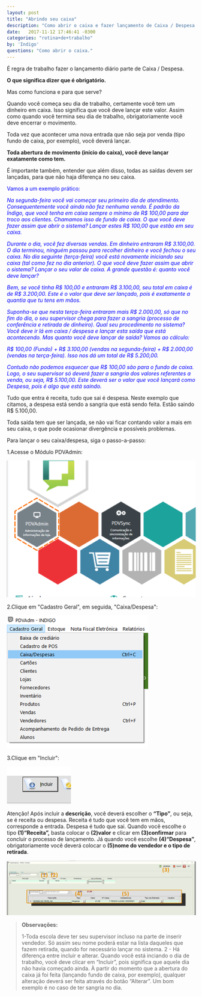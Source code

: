 ```yaml
---
layout: post
title: "Abrindo seu caixa"
description: "Como abrir o caixa e fazer lançamento de Caixa / Despesa."
date:   2017-11-12 17:46:41 -0300
categories: "rotina+de+trabalho"
by: 'Indigo'
questions: "Como abrir o caixa."
---
```


É regra de trabalho fazer o lançamento diário parte de Caixa / Despesa.

**O que significa dizer que é obrigatório.**

Mas como funciona e para que serve?

Quando você começa seu dia de trabalho, certamente você tem um dinheiro em caixa. Isso significa que você deve lançar este valor. Assim como quando você termina seu dia de trabalho, obrigatoriamente você deve encerrar o movimento.

Toda vez que acontecer uma nova entrada que não seja por venda (tipo fundo de caixa, por exemplo), você deverá lançar.

**Toda abertura de movimento (início do caixa), você deve lançar exatamente como tem.**

É importante também, entender que além disso, todas as saídas devem ser lançadas, para que não haja diferença no seu caixa.

<span style="color:blue">
Vamos a um exemplo prático:</span>

<span style="color:blue">*Na segunda-feira você vai começar seu primeiro dia de atendimento. Consequentemente você ainda não fez nenhuma venda. É padrão da Índigo, que você tenha em caixa sempre o mínimo de R$ 100,00 para dar troco aos clientes. Chamamos isso de fundo de caixa. O que você deve fazer assim que abrir o sistema? Lançar estes R$ 100,00 que estão em seu caixa.*</span>


<span style="color:blue">*Durante o dia, você fez diversas vendas. Em dinheiro entraram R$ 3.100,00. O dia terminou, ninguém passou para recolher dinheiro e você fechou o seu caixa. No dia seguinte (terça-feira) você está novamente iniciando seu caixa (tal como fez no dia anterior). O que você deve fazer assim que abrir o sistema? Lançar o seu valor de caixa. A grande questão é: quanto você deve lançar?*</span>

<span style="color:blue">*Bem, se você tinha R$ 100,00 e entraram R$ 3.100,00, seu total em caixa é de R$ 3.200,00. Este é o valor que deve ser lançado, pois é exatamente a quantia que tu tens em mãos.*</span>

<span style="color:blue">*Suponha-se que nesta terça-feira entraram mais R$ 2.000,00, só que no fim do dia, o seu supervisor chega para fazer a sangria (processo de conferência e retirada de dinheiro). Qual seu procedimento no sistema? Você deve ir lá em caixa / despesa e lançar esta saída que está acontecendo. Mas quanto você deve lançar de saída? Vamos ao cálculo:*</span>

<span style="color:blue">*R$ 100,00 (Fundo) + R$ 3.100,00 (vendas na segunda-feira) + R$ 2.000,00 (vendas na terça-feira). Isso nos dá um total de R$ 5.200,00.*</span>

<span style="color:blue">*Contudo não podemos esquecer que R$ 100,00 são para o fundo de caixa. Logo, o seu supervisor só deverá fazer a sangria dos valores referentes a venda, ou seja, R$ 5.100,00. Este deverá ser o valor que você lançará como Despesa, pois é algo que está saindo.*
</span>

Tudo que entra é receita, tudo que sai é despesa. Neste exemplo que citamos, a despesa está sendo a sangria que está sendo feita. Estão saindo R$ 5.100,00.

Toda saída tem que ser lançada, se não vai ficar contando valor a mais em seu caixa, o que pode ocasionar divergência e possíveis problemas.

Para lançar o seu caixa/despesa, siga o passo-a-passo:

1.Acesse o Módulo PDVAdmin:

  ![](../../assets/img/rotinadetrabalho/-01/01.png)

2.Clique em "Cadastro Geral", em seguida, "Caixa/Despesa":

  ![](../../assets/img/rotinadetrabalho/-01/02.png)

3.Clique em "Incluir":

  ![](../../assets/img/rotinadetrabalho/-01/03.png)

Atenção! Após incluir a **descrição**, você deverá escolher o **“Tipo”**, ou seja, se é receita ou despesa. Receita é tudo que você tem em mãos, corresponde a entrada. Despesa é tudo que sai. Quando você escolhe o tipo **(1)“Receita”,** basta colocar o **(2)valor** e clicar em **(3)confirmar** para concluir o processo de lançamento. Já quando você escolhe **(4)“Despesa”**, obrigatoriamente você deverá colocar o **(5)nome do vendedor e o tipo de retirada**.

 ![](../../assets/img/rotinadetrabalho/-01/04.png)

>
>**Observações:**
>
>1-Toda escola deve ter seu supervisor incluso na parte de inserir vendedor. Só assim seu nome poderá estar na lista daqueles que fazem retirada, quando for necessário lançar no sistema.
>2 - Há diferença entre incluir e alterar. Quando você está inciando o dia de trabalho, você deve clicar em “Incluir”, pois significa que aquele dia não havia começado ainda. À partir do momento que a abertura do caixa já foi feita (lançando fundo de caixa, por exemplo), qualquer alteração deverá ser feita através do botão “Alterar”. Um bom exemplo é no caso de ter sangria no dia.
